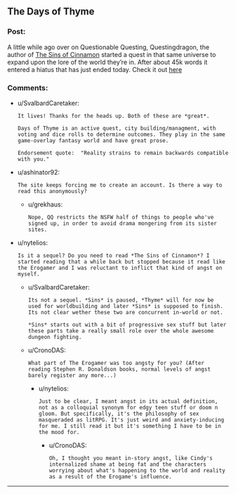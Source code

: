 ## The Days of Thyme

### Post:

A little while ago over on Questionable Questing, Questingdragon, the author of [The Sins of Cinnamon](https://forum.questionablequesting.com/threads/the-sins-of-cinnamon.7774/) started a quest in that same universe to expand upon the lore of the world they’re in. After about 45k words it entered a hiatus that has just ended today. Check it out [here](https://forum.questionablequesting.com/threads/the-days-of-thyme.9683/)

### Comments:

- u/SvalbardCaretaker:
  ```
  It lives! Thanks for the heads up. Both of these are *great*. 

  Days of Thyme is an active quest, city building/managment, with voting and dice rolls to determine outcomes. They play in the same game-overlay fantasy world and have great prose. 

  Endorsement quote:  "Reality strains to remain backwards compatible with you."
  ```

- u/ashinator92:
  ```
  The site keeps forcing me to create an account. Is there a way to read this anonymously?
  ```

  - u/grekhaus:
    ```
    Nope, QQ restricts the NSFW half of things to people who've signed up, in order to avoid drama mongering from its sister sites.
    ```

- u/nytelios:
  ```
  Is it a sequel? Do you need to read *The Sins of Cinnamon*? I started reading that a while back but stopped because it read like the Erogamer and I was reluctant to inflict that kind of angst on myself.
  ```

  - u/SvalbardCaretaker:
    ```
    Its not a sequel. *Sins* is paused, *Thyme* will for now be used for worldbuilding and later *Sins* is supposed to finish.  Its not clear wether these two are concurrent in-world or not. 

    *Sins* starts out with a bit of progressive sex stuff but later these parts take a really small role over the whole awesome dungeon fighting.
    ```

  - u/CronoDAS:
    ```
    What part of The Erogamer was too angsty for you? (After reading Stephen R. Donaldson books, normal levels of angst barely register any more...)
    ```

    - u/nytelios:
      ```
      Just to be clear, I meant angst in its actual definition, not as a colloquial synonym for edgy teen stuff or doom n gloom. But specifically, it's the philosophy of sex masqueraded as litRPG. It's just weird and anxiety-inducing for me. I still read it but it's something I have to be in the mood for.
      ```

      - u/CronoDAS:
        ```
        Oh, I thought you meant in-story angst, like Cindy's internalized shame at being fat and the characters worrying about what's happening to the world and reality as a result of the Erogame's influence.
        ```

---

